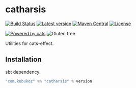 # catharsis

[![Build Status](https://travis-ci.com/kubukoz/catharsis.svg?branch=master)](https://travis-ci.com/kubukoz/catharsis)
[![Latest version](https://index.scala-lang.org/kubukoz/catharsis/catharsis/latest.svg)](https://index.scala-lang.org/kubukoz/catharsis/catharsis)
[![Maven Central](https://img.shields.io/maven-central/v/com.kubukoz/catharsis_2.13.svg)](http://search.maven.org/#search%7Cga%7C1%7Ccatharsis)
[![License](http://img.shields.io/:license-Apache%202-green.svg)](http://www.apache.org/licenses/LICENSE-2.0.txt)

[![Powered by cats](https://img.shields.io/badge/powered%20by-cats-blue.svg)](https://github.com/typelevel/cats)
![Gluten free](https://img.shields.io/badge/gluten-free-orange.svg)

Utilities for cats-effect.

## Installation

sbt dependency:

```scala
"com.kubukoz" %% "catharsis" % version
```
